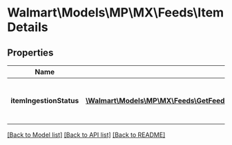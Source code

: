 # Walmart\Models\MP\MX\Feeds\ItemDetails

## Properties

Name | Type | Description | Notes
------------ | ------------- | ------------- | -------------
**itemIngestionStatus** | [**\Walmart\Models\MP\MX\Feeds\GetFeedItemStatus200ResponseItemDetailsItemIngestionStatusInner[]**](GetFeedItemStatus200ResponseItemDetailsItemIngestionStatusInner.md) | The ingestion status of an individual item | [optional]


[[Back to Model list]](./) [[Back to API list]](../../../../../README.md#supported-apis) [[Back to README]](../../../../../README.md)
